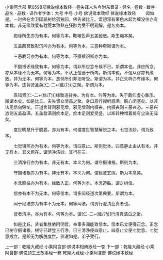 小乘阿含部·第0598部佛说缘本致经一卷失译人名今附东晋录
· 经名 · 卷数 · 跋序
· 品名 · 品数 · 译作者字体：大号 中号 小号
佛说缘本致经
佛说缘本致经
　　闻如是。一时佛在舍卫国祇树给孤独园。佛告诸比丘。爱讱深有荣色未起为缠没住亦有本栽。非无缘致爱有耽荒本致熟在狂醉为受不明观解。是名痴本。

　　痴缘所生亦为有本。何等为本。眩曜色声五盖驰惑。斯生痴本矣。

　　五盖蔽冥致影沉吟亦为有本。何等为本。三恶种牵斯谓为本。

　　三恶栽习亦为有本。何等为本。不摄根识斯亦为本。

　　不摄根识缘致有本。何等为本。谓非所应念专候不已。斯谓本也。非应所念。亦从本缘不为无本。何等为本。不从正信迷于所向。斯谓本也。不信从谬亦有缘致。非为无本。何等为本。恶师所引非法听受。斯谓为本。非正失听亦有缘本。何等为本。违背贤圣英[仁-二+(隹/乃)]之聚。斯谓为本。

　　乖错贤[仁-二+(隹/乃)]缘致违背亦。为有本。何等为本。失于戴仰虚心集乐。斯谓本矣。如是比丘。夫失贤众清高之聚。身口意行视听惑满。胸心闭塞矣。以非法见信向毁矣。正道负背则邪见增。邪见增则内摄丧。内摄丧则三恶兴恣。三恶兴恣则五盖盈满。五盖盈满则痴本足。痴本足则爱受盛。以斯转种增着猗有尘染无际矣。

　　度世明慧升于脱要。亦为有本。何谓度世智慧解脱之本。七觉法妙。谓为致本。

　　七觉镜照亦为有本。何等为本。谓四意止。斯则觉本。四意静止由从有本。非无有本。其义焉在。谓清净洁妙。其行在三。

　　三清净行亦为有本。非无有本。本义为何。谓守摄诸根。斯则为本。

　　守摄诸根亦为有本。非无有本。本义为何。谓镜鉴玄照。斯为本念矣。

　　本念照往亦为有本。缘致入正。何等为本。本念造胜。谓之树信。

　　信亦有本不为无本。何等信本。谓多闻经道次第典要。斯谓为本。

　　闻于经法亦为有本不为无本。何等闻法。谓贤行澄清业真者也。

　　贤者清净。亦为有本。何等为本。谓[仁-二+(隹/乃)]行清真洁白之聚。

　　如是比丘。贤者集胜依附明哲。奉事多闻能致信本。信本已立便得正念。正念已树守摄诸根。根守已建登三行净。已三清净便四意止。四意止立便七觉意。七觉意成立。是即无为解脱度世。佛说如是。弟子受行。

上一部：乾隆大藏经·小乘阿含部·佛说本相倚致经一卷
下一部：乾隆大藏经·小乘阿含部·佛说顶生王故事经一卷
乾隆大藏经·小乘阿含部·佛说缘本致经
